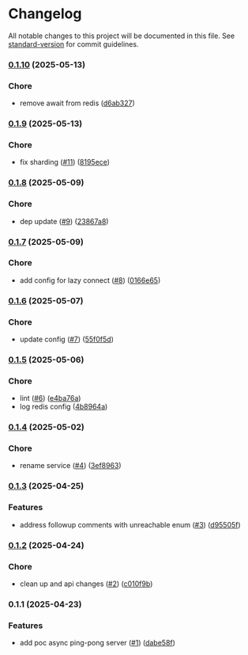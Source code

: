 # Changelog

All notable changes to this project will be documented in this file. See [standard-version](https://github.com/conventional-changelog/standard-version) for commit guidelines.

### [0.1.10](https://github.com/mojaloop/ml-participant-connection-test-svc/compare/v0.1.9...v0.1.10) (2025-05-13)


### Chore

* remove await from redis ([d6ab327](https://github.com/mojaloop/ml-participant-connection-test-svc/commit/d6ab32714e5406998260e155ceb858c7b406f202))

### [0.1.9](https://github.com/mojaloop/ml-participant-connection-test-svc/compare/v0.1.8...v0.1.9) (2025-05-13)


### Chore

* fix sharding ([#11](https://github.com/mojaloop/ml-participant-connection-test-svc/issues/11)) ([8195ece](https://github.com/mojaloop/ml-participant-connection-test-svc/commit/8195ecece4d9e35885ca56eafded50d97fa5f54e))

### [0.1.8](https://github.com/mojaloop/ml-participant-connection-test-svc/compare/v0.1.7...v0.1.8) (2025-05-09)


### Chore

* dep update ([#9](https://github.com/mojaloop/ml-participant-connection-test-svc/issues/9)) ([23867a8](https://github.com/mojaloop/ml-participant-connection-test-svc/commit/23867a8da0b49b0e7be1a332f2294ca111b5d9bd))

### [0.1.7](https://github.com/mojaloop/ml-participant-connection-test-svc/compare/v0.1.6...v0.1.7) (2025-05-09)


### Chore

* add config for lazy connect ([#8](https://github.com/mojaloop/ml-participant-connection-test-svc/issues/8)) ([0166e65](https://github.com/mojaloop/ml-participant-connection-test-svc/commit/0166e65501e15cc3adcf1af0e7978cd3fb8b79cd))

### [0.1.6](https://github.com/mojaloop/ml-participant-connection-test-svc/compare/v0.1.5...v0.1.6) (2025-05-07)


### Chore

* update config ([#7](https://github.com/mojaloop/ml-participant-connection-test-svc/issues/7)) ([55f0f5d](https://github.com/mojaloop/ml-participant-connection-test-svc/commit/55f0f5dcc5daff93ac2c99eaf433b5c6c2cee62f))

### [0.1.5](https://github.com/mojaloop/ml-participant-connection-test-svc/compare/v0.1.4...v0.1.5) (2025-05-06)


### Chore

* lint ([#6](https://github.com/mojaloop/ml-participant-connection-test-svc/issues/6)) ([e4ba76a](https://github.com/mojaloop/ml-participant-connection-test-svc/commit/e4ba76a5d7e131361a9a454f4f4c7bf737ce9d2c))
* log redis config ([4b8964a](https://github.com/mojaloop/ml-participant-connection-test-svc/commit/4b8964a6fac53252543df115d3be8151b59cbb39))

### [0.1.4](https://github.com/mojaloop/ml-participant-connection-test-svc/compare/v0.1.3...v0.1.4) (2025-05-02)


### Chore

* rename service ([#4](https://github.com/mojaloop/ml-participant-connection-test-svc/issues/4)) ([3ef8963](https://github.com/mojaloop/ml-participant-connection-test-svc/commit/3ef896381c57c62d4047dea069bf754ad540d4ba))

### [0.1.3](https://github.com/mojaloop/ml-participant-connection-test-svc/compare/v0.1.2...v0.1.3) (2025-04-25)


### Features

* address followup comments with unreachable enum ([#3](https://github.com/mojaloop/ml-participant-connection-test-svc/issues/3)) ([d95505f](https://github.com/mojaloop/ml-participant-connection-test-svc/commit/d95505f8fa93a3002d4ccc76619c6903ad7b6ca1))

### [0.1.2](https://github.com/mojaloop/ml-participant-connection-test-svc/compare/v0.1.1...v0.1.2) (2025-04-24)


### Chore

* clean up and api changes ([#2](https://github.com/mojaloop/ml-participant-connection-test-svc/issues/2)) ([c010f9b](https://github.com/mojaloop/ml-participant-connection-test-svc/commit/c010f9bac61b3fdccc2071f5c42dae06440377f0))

### 0.1.1 (2025-04-23)


### Features

* add poc async ping-pong server ([#1](https://github.com/mojaloop/ml-participant-connection-test-svc/issues/1)) ([dabe58f](https://github.com/mojaloop/ml-participant-connection-test-svc/commit/dabe58fc95b76450697aff357363b127689cb4d2))
